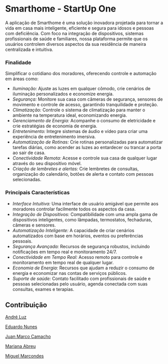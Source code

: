 # Smarthome - StartUp One
A aplicação de Smarthome é uma solução inovadora projetada para tornar a vida em casa mais inteligente, eficiente e segura para idosos e pessoas com deficiência. Com foco na integração de dispositivos, sistemas profissionais de saúde e familiares, nossa plataforma permite que os usuários controlem diversos aspectos da sua residência de maneira centralizada e intuitiva.

### Finalidade
Simplificar o cotidiano dos moradores, oferecendo controle e automação em áreas como:
- _Iluminação:_ Ajuste as luzes em qualquer cômodo, crie cenários de iluminação personalizados e economize energia.
- _Segurança:_ Monitore sua casa com câmeras de segurança, sensores de movimento e controle de acesso, garantindo tranquilidade e proteção.
- _Climatização:_ Controle o sistema de climatização para manter o ambiente na temperatura ideal, economizando energia.
- _Gerenciamento de Energia:_ Acompanhe o consumo de eletricidade e crie estratégias de economia de energia.
- _Entretenimento:_ Integre sistemas de áudio e vídeo para criar uma experiência de entretenimento imersiva.
- _Automatização de Rotinas:_ Crie rotinas personalizadas para automatizar tarefas diárias, como acender as luzes ao entardecer ou trancar a porta ao sair de casa.
- _Conectividade Remota:_ Acesse e controle sua casa de qualquer lugar através do seu dispositivo móvel.
- _Criação de lembretes e alertas:_ Crie lembretes de consultas, organização do calendário, botões de alerta e contato com pessoas selecionadas.

### Principais Características
- _Interface Intuitiva:_ Uma interface de usuário amigável que permite aos moradores controlar facilmente todos os aspectos da casa.
- _Integração de Dispositivos:_ Compatibilidade com uma ampla gama de dispositivos inteligentes, como lâmpadas, termostatos, fechaduras, câmeras e sensores.
- _Automatização Inteligente:_ A capacidade de criar cenários automatizados com base em horários, eventos ou preferências pessoais.
- _Segurança Avançada:_ Recursos de segurança robustos, incluindo notificações em tempo real e monitoramento 24/7.
- _Conectividade em Tempo Real:_ Acesso remoto para controle e monitoramento em tempo real de qualquer lugar.
- _Economia de Energia:_ Recursos que ajudam a reduzir o consumo de energia e economizar nas contas de serviços públicos.
- _Suporte de saúde:_ Contato facilitado com profissionais de saúde e pessoas selecionadas pelo usuário, agenda conectada com suas consultas, exames e terapias.

## Contribuição

[André Luz](https://github.com/andreluz)

[Eduardo Nunes](https://github.com/edununes22)

[Juan Marco Camacho](https://github.com/juanmqc22)

[Mariana Abreu](https://github.com/wxmariixw)

[Miguel Marcondes](https://github.com/miguelmarcondes)